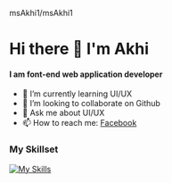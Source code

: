 msAkhi1/msAkhi1

# Hi there 👋 I'm <b>Akhi</b>
#### I am font-end web application developer
- 🌱 I’m currently learning UI/UX
- 👯 I’m looking to collaborate on Github
- 💬 Ask me about UI/UX
- 📫 How to reach me: <a href="https://www.facebook.com/itz.akhi.the.cutee">Facebook</a>

### My Skillset

[![My Skills](https://skillicons.dev/icons?i=html,css,bootstrap,sass,figma,github,vscode&perline=7)](https://skillicons.dev)

